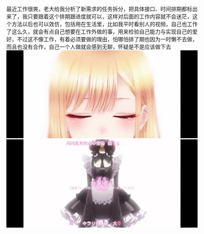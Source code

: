 最近工作很爽，老大给我分析了新需求的任务拆分，把具体接口、时间排期都标出来了，我只要跟着这个排期跟进度就可以，这样对后面的工作内容就不会迷茫，这个方法以后也可以效仿，包括用在生活里，比如我平时看别人的视频，自己也工作了这么久，就会有点自己想要在工作外做的事，用来检验自己能力与实现自己的爱好，不过这不像工作，有着必须要做的理由，怕哪怕排了期也因为一时懒不去做，而且也没有合作，自己一个人做就会感到无聊，怀疑是不是应该做下去
![230411-1.png](../img/230411-1.png)
![230411-2.png](../img/230411-2.png)